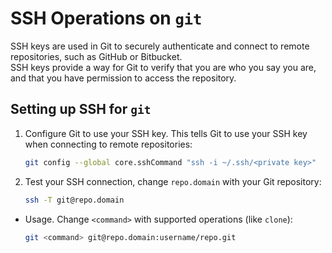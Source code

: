 # SSH Operations on `git`

SSH keys are used in Git to securely authenticate and connect to remote repositories, such as GitHub or Bitbucket.  
SSH keys provide a way for Git to verify that you are who you say you are, and that you have permission to access the repository.

## Setting up SSH for `git`

1. Configure Git to use your SSH key. This tells Git to use your SSH key when connecting to remote repositories:

    ```bash
    git config --global core.sshCommand "ssh -i ~/.ssh/<private key>"
    ```

1. Test your SSH connection, change `repo.domain` with your Git repository:

    ```bash
    ssh -T git@repo.domain
    ```

* Usage. Change `<command>` with supported operations (like `clone`):

    ```bash
    git <command> git@repo.domain:username/repo.git
    ```
